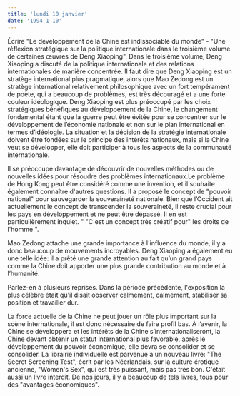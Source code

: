 ```yaml
---
title: 'lundi 10 janvier'
date: '1994-1-10'
---
```

Écrire "Le développement de la Chine est indissociable du monde" - "Une réflexion stratégique sur la politique internationale dans le troisième volume de certaines œuvres de Deng Xiaoping". Dans le troisième volume, Deng Xiaoping a discuté de la politique internationale et des relations internationales de manière concentrée. Il faut dire que Deng Xiaoping est un stratège international plus pragmatique, alors que Mao Zedong est un stratège international relativement philosophique avec un fort tempérament de poète, qui a beaucoup de problèmes, est très découragé et a une forte couleur idéologique. Deng Xiaoping est plus préoccupé par les choix stratégiques bénéfiques au développement de la Chine, le changement fondamental étant que la guerre peut être évitée pour se concentrer sur le développement de l’économie nationale et non sur le plan international en termes d’idéologie. La situation et la décision de la stratégie internationale doivent être fondées sur le principe des intérêts nationaux, mais si la Chine veut se développer, elle doit participer à tous les aspects de la communauté internationale.

Il se préoccupe davantage de découvrir de nouvelles méthodes ou de nouvelles idées pour résoudre des problèmes internationaux.Le problème de Hong Kong peut être considéré comme une invention, et il souhaite également connaître d'autres questions. Il a proposé le concept de "pouvoir national" pour sauvegarder la souveraineté nationale. Bien que l’Occident ait actuellement le concept de transcender la souveraineté, il reste crucial pour les pays en développement et ne peut être dépassé. Il en est particulièrement inquiet. " "C'est un concept très créatif pour" les droits de l'homme ".

Mao Zedong attache une grande importance à l'influence du monde, il y a donc beaucoup de mouvements incroyables. Deng Xiaoping a également eu une telle idée: il a prêté une grande attention au fait qu’un grand pays comme la Chine doit apporter une plus grande contribution au monde et à l’humanité.

Parlez-en à plusieurs reprises. Dans la période précédente, l'exposition la plus célèbre était qu'il disait observer calmement, calmement, stabiliser sa position et travailler dur.

La force actuelle de la Chine ne peut jouer un rôle plus important sur la scène internationale, il est donc nécessaire de faire profil bas. À l’avenir, la Chine se développera et les intérêts de la Chine s’internationaliseront, la Chine devant obtenir un statut international plus favorable, après le développement du pouvoir économique, elle devra se consolider et se consolider. La librairie individuelle est parvenue à un nouveau livre: "The Secret Screening Test", écrit par les Néerlandais, sur la culture érotique ancienne, "Women's Sex", qui est très puissant, mais pas très bon. C'était aussi un livre interdit. De nos jours, il y a beaucoup de tels livres, tous pour des "avantages économiques".